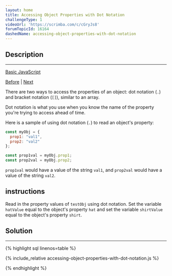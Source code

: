 ```yaml
---
layout: home
title: Accessing Object Properties with Dot Notation
challengeType: 1
videoUrl: 'https://scrimba.com/c/cGryJs8'
forumTopicId: 16164
dashedName: accessing-object-properties-with-dot-notation
---
```


<div class="row">
<div class="columnStmt" markdown="1">

## Description
------

[Basic JavaScript](./README.md) 

[Before](./build-javascript-objects.md)  | [Next](./accessing-object-properties-with-bracket-notation.md) 

There are two ways to access the properties of an object: dot notation (`.`) and bracket notation (`[]`), similar to an array.

Dot notation is what you use when you know the name of the property you're trying to access ahead of time.

Here is a sample of using dot notation (`.`) to read an object's property:

```js
const myObj = {
  prop1: "val1",
  prop2: "val2"
};

const prop1val = myObj.prop1;
const prop2val = myObj.prop2;
```

`prop1val` would have a value of the string `val1`, and `prop2val` would have a value of the string `val2`.

##  instructions 

Read in the property values of `testObj` using dot notation. Set the variable `hatValue` equal to the object's property `hat` and set the variable `shirtValue` equal to the object's property `shirt`.

</div>
<div class="columnSol" markdown="1">

## Solution
------

{% highlight sql linenos=table %}

{% include_relative accessing-object-properties-with-dot-notation.js %}

{% endhighlight %}

</div>
</div>

